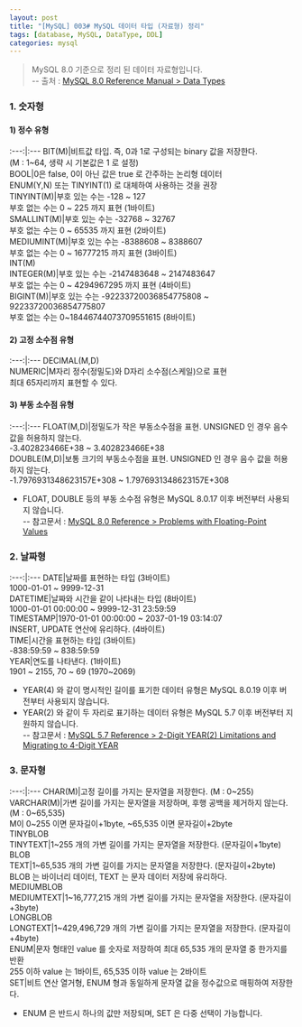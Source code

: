 ```yaml
---
layout: post
title: "[MySQL] 003# MySQL 데이터 타입 (자료형) 정리"
tags: [database, MySQL, DataType, DDL]
categories: mysql
---
```


> MySQL 8.0 기준으로 정리 된 데이터 자료형입니다.  
> -- 출처 : [MySQL 8.0 Reference Manual > Data Types](https://dev.mysql.com/doc/refman/8.0/en/data-types.html)

### 1. 숫자형  

#### 1) 정수 유형  

:---:|:---
BIT(M)|비트값 타입. 즉, 0과 1로 구성되는 binary 값을 저장한다.<BR>(M : 1~64, 생략 시 기본값은 1 로 설정)  
BOOL|0은 false, 0이 아닌 값은 true 로 간주하는 논리형 데이터<BR>ENUM(Y,N) 또는 TINYINT(1) 로 대체하여 사용하는 것을 권장  
TINYINT(M)|부호 있는 수는 -128 ~ 127<BR>부호 없는 수는 0 ~ 225 까지 표현 (1바이트)  
SMALLINT(M)|부호 있는 수는 -32768 ~ 32767<BR>부호 없는 수는 0 ~ 65535 까지 표현 (2바이트)  
MEDIUMINT(M)|부호 있는 수는 -8388608 ~ 8388607<BR>부호 없는 수는 0 ~ 16777215 까지 표현 (3바이트)  
INT(M)<BR>INTEGER(M)|부호 있는 수는 -2147483648 ~ 2147483647<BR>부호 없는 수는 0 ~ 4294967295 까지 표현 (4바이트)  
BIGINT(M)|부호 있는 수는 -92233720036854775808 ~ 92233720036854775807<BR>부호 없는 수는 0~18446744073709551615 (8바이트)  

#### 2) 고정 소수점 유형  

:---:|:---
DECIMAL(M,D)<BR>NUMERIC|M자리 정수(정밀도)와 D자리 소수점(스케일)으로 표현<BR>최대 65자리까지 표현할 수 있다.  

#### 3) 부동 소수점 유형  

:---:|:---
FLOAT(M,D)|정밀도가 작은 부동소수점을 표현. UNSIGNED 인 경우 음수 값을 허용하지 않는다.<BR>-3.402823466E+38 ~ 3.402823466E+38  
DOUBLE(M,D)|보통 크기의 부동소수점을 표현. UNSIGNED 인 경우 음수 값을 허용하지 않는다.<BR>-1.7976931348623157E+308 ~ 1.7976931348623157E+308  

- FLOAT, DOUBLE 등의 부동 소수점 유형은 MySQL 8.0.17 이후 버전부터 사용되지 않습니다.  
-- 참고문서 : [MySQL 8.0 Reference > Problems with Floating-Point Values](https://dev.mysql.com/doc/refman/8.0/en/problems-with-float.html)  


### 2. 날짜형  

:---:|:---
DATE|날짜를 표현하는 타입 (3바이트)<BR>1000-01-01 ~ 9999-12-31  
DATETIME|날짜와 시간을 같이 나타내는 타입 (8바이트)<BR>1000-01-01 00:00:00 ~ 9999-12-31 23:59:59  
TIMESTAMP|1970-01-01 00:00:00 ~ 2037-01-19 03:14:07<BR>INSERT, UPDATE 연산에 유리하다. (4바이트)  
TIME|시간을 표현하는 타입 (3바이트)<BR>-838:59:59 ~ 838:59:59  
YEAR|연도를 나타낸다. (1바이트)<BR>1901 ~ 2155, 70 ~ 69 (1970~2069)  

- YEAR(4) 와 같이 명시적인 길이를 표기한 데이터 유형은 MySQL 8.0.19 이후 버전부터 사용되지 않습니다.  
- YEAR(2) 와 같이 두 자리로 표기하는 데이터 유형은 MySQL 5.7 이후 버전부터 지원하지 않습니다.  
-- 참고문서 : [MySQL 5.7 Reference > 2-Digit YEAR(2) Limitations and Migrating to 4-Digit YEAR](https://dev.mysql.com/doc/refman/8.0/en/two-digit-years.html)  


### 3. 문자형  

:---:|:---
CHAR(M)|고정 길이를 가지는 문자열을 저장한다. (M : 0~255)  
VARCHAR(M)|가변 길이를 가지는 문자열을 저장하며, 후행 공백을 제거하지 않는다. (M : 0~65,535)<BR>M이 0~255 이면 문자길이+1byte, ~65,535 이면 문자길이+2byte   
TINYBLOB<BR>TINYTEXT|1~255 개의 가변 길이를 가지는 문자열을 저장한다. (문자길이+1byte)  
BLOB<BR>TEXT|1~65,535 개의 가변 길이를 가지는 문자열을 저장한다. (문자길이+2byte)<BR>BLOB 는 바이너리 데이터, TEXT 는 문자 데이터 저장에 유리하다.  
MEDIUMBLOB<BR>MEDIUMTEXT|1~16,777,215 개의 가변 길이를 가지는 문자열을 저장한다. (문자길이+3byte)  
LONGBLOB<BR>LONGTEXT|1~429,496,729 개의 가변 길이를 가지는 문자열을 저장한다. (문자길이+4byte)  
ENUM|문자 형태인 value 를 숫자로 저장하여 최대 65,535 개의 문자열 중 한가지를 반환<BR>255 이하 value 는 1바이트, 65,535 이하 value 는 2바이트  
SET|비트 연산 열거형, ENUM 형과 동일하게 문자열 값을 정수값으로 매핑하여 저장한다.  

- ENUM 은 반드시 하나의 값만 저장되며, SET 은 다중 선택이 가능합니다.  
